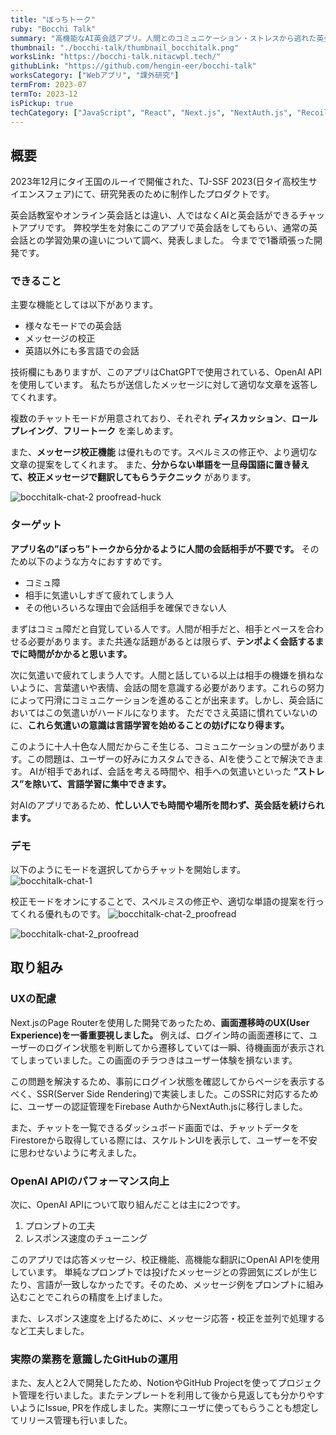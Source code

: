 ```yaml
---
title: "ぼっちトーク"
ruby: "Bocchi Talk"
summary: "高機能なAI英会話アプリ。人間とのコミュニケーション・ストレスから逃れた英会話を体験しよう！"
thumbnail: "./bocchi-talk/thumbnail_bocchitalk.png"
worksLink: "https://bocchi-talk.nitacwpl.tech/"
githubLink: "https://github.com/hengin-eer/bocchi-talk"
worksCategory: ["Webアプリ", "課外研究"]
termFrom: 2023-07
termTo: 2023-12
isPickup: true
techCategory: ["JavaScript", "React", "Next.js", "NextAuth.js", "Recoil", "Chakra UI", "Markdown", "PWA", "OpenAI API", "Firebase", "Firestore", "Vercel", "GitHub", "Figma"]
---
```

## 概要
2023年12月にタイ王国のルーイで開催された、TJ-SSF 2023(日タイ高校生サイエンスフェア)にて、研究発表のために制作したプロダクトです。

英会話教室やオンライン英会話とは違い、人ではなくAIと英会話ができるチャットアプリです。
弊校学生を対象にこのアプリで英会話をしてもらい、通常の英会話との学習効果の違いについて調べ、発表しました。
今までで1番頑張った開発です。

### できること
主要な機能としては以下があります。
- 様々なモードでの英会話
- メッセージの校正
- 英語以外にも多言語での会話

技術欄にもありますが、このアプリはChatGPTで使用されている、OpenAI APIを使用しています。
私たちが送信したメッセージに対して適切な文章を返答してくれます。

複数のチャットモードが用意されており、それぞれ __ディスカッション__、__ロールプレイング__、__フリートーク__ を楽しめます。

また、__メッセージ校正機能__ は優れものです。スペルミスの修正や、より適切な文章の提案をしてくれます。
また、__分からない単語を一旦母国語に置き替えて、校正メッセージで翻訳してもらうテクニック__ があります。

![bocchitalk-chat-2 proofread-huck](./bocchi-talk/bocchitalk-chat-2_proofread-huck.png)

### ターゲット
__アプリ名の”ぼっち”トークから分かるように人間の会話相手が不要です。__ そのため以下のような方々におすすめです。
- コミュ障
- 相手に気遣いしすぎて疲れてしまう人
- その他いろいろな理由で会話相手を確保できない人

まずはコミュ障だと自覚している人です。人間が相手だと、相手とペースを合わせる必要があります。また共通な話題があるとは限らず、__テンポよく会話するまでに時間がかかると思います。__

次に気遣いで疲れてしまう人です。人間と話している以上は相手の機嫌を損ねないように、言葉遣いや表情、会話の間を意識する必要があります。これらの努力によって円滑にコミュニケーションを進めることが出来ます。しかし、英会話においてはこの気遣いがハードルになります。
ただでさえ英語に慣れていないのに、__これら気遣いの意識は言語学習を始めることの妨げになり得ます。__

このように十人十色な人間だからこそ生じる、コミュニケーションの壁があります。この問題は、ユーザーの好みにカスタムできる、AIを使うことで解決できます。
AIが相手であれば、会話を考える時間や、相手への気遣いといった __”ストレス”を除いて、言語学習に集中できます。__

対AIのアプリであるため、__忙しい人でも時間や場所を問わず、英会話を続けられます。__

### デモ
以下のようにモードを選択してからチャットを開始します。
![bocchitalk-chat-1](./bocchi-talk/bocchitalk-chat-1.gif)

校正モードをオンにすることで、スペルミスの修正や、適切な単語の提案を行ってくれる優れものです。
![bocchitalk-chat-2_proofread](./bocchi-talk/bocchitalk-chat-2_proofread.png)

![bocchitalk-chat-2_proofread](./bocchi-talk/bocchitalk-chat-2_proofread.gif)

## 取り組み
### UXの配慮
Next.jsのPage Routerを使用した開発であったため、__画面遷移時のUX(User Experience)を一番重要視しました。__
例えば、ログイン時の画面遷移にて、ユーザーのログイン状態を判断してから遷移していては一瞬、待機画面が表示されてしまっていました。この画面のチラつきはユーザー体験を損ないます。

この問題を解決するため、事前にログイン状態を確認してからページを表示するべく、SSR(Server Side Rendering)で実装しました。このSSRに対応するために、ユーザーの認証管理をFirebase AuthからNextAuth.jsに移行しました。

また、チャットを一覧できるダッシュボード画面では、チャットデータをFirestoreから取得している際には、スケルトンUIを表示して、ユーザーを不安に思わせないように考えました。

### OpenAI APIのパフォーマンス向上
次に、OpenAI APIについて取り組んだことは主に2つです。
1. プロンプトの工夫
2. レスポンス速度のチューニング

このアプリでは応答メッセージ、校正機能、高機能な翻訳にOpenAI APIを使用しています。
単純なプロンプトでは投げたメッセージとの雰囲気にズレが生じたり、言語が一致しなかったです。そのため、メッセージ例をプロンプトに組み込むことでこれらの精度を上げました。

また、レスポンス速度を上げるために、メッセージ応答・校正を並列で処理するなど工夫しました。

### 実際の業務を意識したGitHubの運用
また、友人と2人で開発したため、NotionやGitHub Projectを使ってプロジェクト管理を行いました。またテンプレートを利用して後から見返しても分かりやすいようにIssue, PRを作成しました。実際にユーザに使ってもらうことも想定してリリース管理も行いました。
